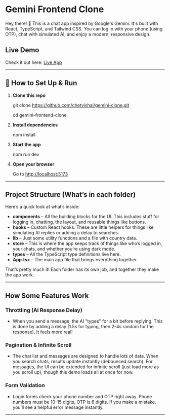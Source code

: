 # Gemini Frontend Clone

Hey there! 👋 This is a chat app inspired by Google's Gemini. It's built with React, TypeScript, and Tailwind CSS. You can log in with your phone (using OTP), chat with simulated AI, and enjoy a modern, responsive design.

##  Live Demo

Check it out here: [Live App](https://)

---

## 🚀 How to Set Up & Run

1. **Clone this repo**

   git clone https://github.com/chetvishal/gemini-clone.git

   cd gemini-frontend-clone

2. **Install dependencies**

   npm install

3. **Start the app**

   npm run dev

4. **Open your browser**

   Go to [http://localhost:5173](http://localhost:5173)

---

## Project Structure (What’s in each folder)

Here’s a quick look at what’s inside:

- **components** – All the building blocks for the UI. This includes stuff for logging in, chatting, the layout, and reusable things like buttons.
- **hooks** – Custom React hooks. These are little helpers for things like simulating AI replies or adding a delay to searches.
- **lib** – Just some utility functions and a file with country data.
- **store** – This is where the app keeps track of things like who’s logged in, your chats, and whether you’re using dark mode.
- **types** – All the TypeScript type definitions live here.
- **App.tsx** – The main app file that brings everything together.

That’s pretty much it! Each folder has its own job, and together they make the app work.

---

## How Some Features Work

### Throttling (AI Response Delay)
- When you send a message, the AI "types" for a bit before replying. This is done by adding a delay (1.5s for typing, then 2-4s random for the response). It feels more real!

### Pagination & Infinite Scroll
- The chat list and messages are designed to handle lots of data. When you search chats, results update instantly (debounced search). For messages, the UI can be extended for infinite scroll (just load more as you scroll up), though this demo loads all at once for now.

### Form Validation
- Login forms check your phone number and OTP right away. Phone numbers must be 10-15 digits, OTP is 6 digits. If you make a mistake, you’ll see a helpful error message instantly.

---

